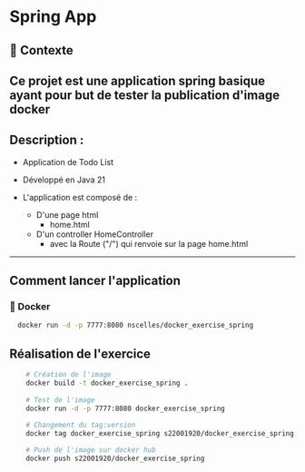 # Spring App

## 🎯 Contexte

Ce projet est une application spring basique ayant pour but de tester la publication d'image docker
---

## Description :

- Application de Todo List

- Développé en Java 21
- L'application est composé de :
    * D'une page html 
      * home.html
    * D'un controller HomeController 
       * avec la Route ("/") qui renvoie sur la page home.html
---

## Comment lancer l'application

### 🐋 Docker

```bash
  docker run -d -p 7777:8080 nscelles/docker_exercise_spring
```

## Réalisation de l'exercice 

```bash
    # Création de l'image
    docker build -t docker_exercise_spring .
    
    # Test de l'image
    docker run -d -p 7777:8080 docker_exercise_spring
    
    # Changement du tag:version 
    docker tag docker_exercise_spring s22001920/docker_exercise_spring:v1.0

    # Push de l'image sur docker hub
    docker push s22001920/docker_exercise_spring
```





